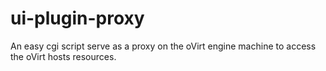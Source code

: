 ui-plugin-proxy
===============

An easy cgi script serve as a proxy on the oVirt engine machine to access the oVirt hosts resources.
